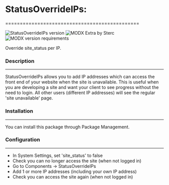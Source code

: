 # StatusOverrideIPs:
==============================================

![StatusOverrideIPs version](https://img.shields.io/badge/version-3.0.0-brightgreen.svg)
![MODX Extra by Sterc](https://img.shields.io/badge/extra%20by-sterc-ff69b4.svg)
![MODX version requirements](https://img.shields.io/badge/modx%20version%20requirement-3.0%2B-blue.svg)

Override site_status per IP.

### Description
-----------
StatusOverrideIPs allows you to add IP addresses which can access the front end of your website when the site is unavailable.
This is useful when you are developing a site and want your client to see progress without the need to login. All other users (different IP addresses) will see the regular 'site unavailable' page.

### Installation
------------
You can install this package through Package Management.

### Configuration
-------------
* In System Settings, set 'site_status' to false
* Check you can no longer access the site (when not logged in)
* Go to Components -> StatusOverrideIPs
* Add 1 or more IP addresses (including your own IP address)
* Check you can access the site again (when not logged in)